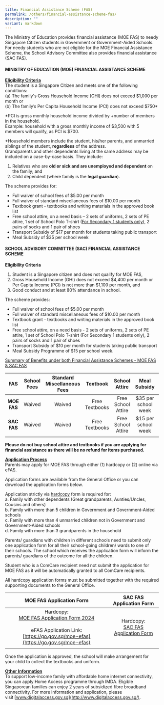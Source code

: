 ```yaml
---
title: Financial Assistance Scheme (FAS)
permalink: /others/financial-assistance-scheme-fas/
description: ""
variant: markdown
---
```

The Ministry of Education provides financial assistance (MOE FAS) to needy Singapore Citizen students in Government or Government-Aided Schools. For needy students who are not eligible for the MOE Financial Assistance Scheme, the School Advisory Committee also provides financial assistance (SAC FAS).

#### MINISTRY OF EDUCATION (MOE) FINANCIAL ASSISTANCE SCHEME

<u><strong> Eligibility Criteria </strong></u><br>
The student is a Singapore Citizen and meets one of the following conditions: <br> 
(a) The family's Gross Household Income (GHI) does not exceed $1,000 per month or <br>
(b) The family’s Per Capita Household Income (PCI) does not exceed $750\*

\*PCI is gross monthly household income divided by&nbsp;+number of members in the household.&nbsp;<br>
Example: household with a gross monthly income of $3,500 with 5 members will qualify, as PCI is $700.

+Household members include the student, his/her parents, and unmarried siblings of the student,&nbsp;**regardless**&nbsp;of the address. <br>
Grandparents and other dependents living at the same address may be included on a case-by-case basis. They include:

1.  Relatives who are&nbsp;**old or sick and are unemployed and dependent**&nbsp;on the family; and
2.  Child dependent (where family is the&nbsp;**legal guardian**).

The scheme provides for:

*   Full waiver of school fees of $5.00 per month
*   Full waiver of standard miscellaneous fees of $10.00 per month
*   Textbook grant - textbooks and writing materials in the approved book list
*   Free school attire, on a need basis – 2 sets of uniforms, 2 sets of PE attire, 1 set of School Polo T-shirt (<u>For Secondary 1 students only</u>), 2 pairs of socks and 1 pair of shoes
*   Transport Subsidy of $17 per month for students taking public transport
*   Meal Subsidy of $35 per school week

#### SCHOOL ADVISORY COMMITTEE (SAC) FINANCIAL ASSISTANCE SCHEME

**Eligibility Criteria**

1.  Student is a Singapore citizen and does not qualify for MOE FAS,
2.  Gross Household Income (GHI) does not exceed $4,400 per month or Per Capita Income (PCI) is not more than $1,100 per month, and
3.  Good conduct and at least 80% attendance in school.

The scheme provides:
*   Full waiver of school fees of $5.00 per month
*   Full waiver of standard miscellaneous fees of $10.00 per month
*   Textbook grant - textbooks and writing materials in the approved book list
*   Free school attire, on a need basis - 2 sets of uniforms, 2 sets of PE attire, 1 set of School Polo T-shirt (For Secondary 1 students only), 2 pairs of socks and 1 pair of shoes
*   Transport Subsidy of $10 per month for students taking public transport
*   Meal Subsidy Programme of $15 per school week.

<u> Summary of Benefits under both Financial Assistance Schemes - MOE FAS &amp; SAC FAS</u>

| FAS | School Fees | Standard Miscellaneous Fees | Textbook | School Attire | Meal Subsidy | Transport Subsidy |
|:---:|:---:|:---:|:---:|:---:|:---:|:---:|
| **MOE FAS** | Waived | Waived | Free Textbooks | Free School Attire | $35 per school week | $17 per month |
| **SAC FAS** | Waived | Waived | Free Textbooks | Free School Attire | $15 per school week | $10 per month |
| | | | | | | 

**Please do not buy school attire and textbooks if you are applying for financial assistance as there will be no refund for items purchased.**

<u><strong> Application Process </strong></u><br>
Parents may apply for MOE FAS through either (1) hardcopy or (2) online via eFAS.

Application forms are available from the General Office or you can download the application forms below.&nbsp;

Application strictly via&nbsp;<u>hardcopy</u>&nbsp;form is required for: <br>
a. Family with other dependents (Great grandparents, Aunties/Uncles, Cousins and others) <br>
b. Family with more than 5 children in Government and Government-Aided schools <br>
c. Family with more than 4 unmarried children not in Government and Government-Aided schools <br>
d. Family with more than 3 grandparents in the household

Parents/ guardians with children in different schools need to submit only one application form for all their school-going children/ wards to one of their schools. The school which receives the application form will inform the parents/ guardians of the outcome for all the children.

Student who is a ComCare recipient need not submit the application for MOE FAS as it will be automatically granted to all ComCare recipients.  

All hardcopy application forms must be submitted together with the required supporting documents to the General Office.

| MOE FAS Application Form<br> | SAC FAS Application Form |
|:---:|:---:|
| Hardcopy:<br>[MOE FAS Application Form 2024](/files/MOE_FAS_Application_Form_2024.pdf)<br><br>eFAS Application Link:<br>[https://go.gov.sg/moe-efas](https://go.gov.sg/moe-efas)  | Hardcopy: <br>[SAC FAS Application Form](/files/sac%20fas%20application%20form.pdf) | 
| | |

Once the application is approved, the school will make arrangement for your child to collect the textbooks and uniform.

<u><strong>Other Information</strong></u><br>
To support low-income family with affordable home internet connectivity, you can apply Home Access programme through IMDA. Eligible Singaporean families can enjoy 2 years of subsidized fibre broadband connectivity. For more information and application, please visit&nbsp;[www.digitalaccess.gov.sg](http://www.digitalaccess.gov.sg/).